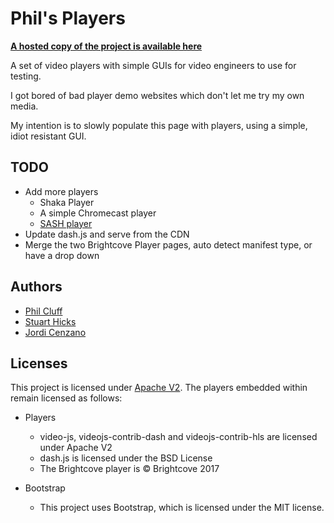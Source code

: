 # Phil's Players

**[A hosted copy of the project is available here](http://philcluff.co.uk/players)**

A set of video players with simple GUIs for video engineers to use for testing.

I got bored of bad player demo websites which don't let me try my own media.

My intention is to slowly populate this page with players, using a simple, idiot resistant GUI.

## TODO

* Add more players
  * Shaka Player
  * A simple Chromecast player
  * [SASH player](https://github.com/sfvideo/sash-player)
* Update dash.js and serve from the CDN
* Merge the two Brightcove Player pages, auto detect manifest type, or have a drop down

## Authors

* [Phil Cluff](https://github.com/geneticgenesis)
* [Stuart Hicks](https://github.com/stuarthicks)
* [Jordi Cenzano](https://github.com/jordicenzano)

## Licenses

This project is licensed under [Apache V2](LICENSE). The players embedded within remain licensed as follows:

* Players
  * video-js, videojs-contrib-dash and videojs-contrib-hls are licensed under Apache V2
  * dash.js is licensed under the BSD License
  * The Brightcove player is &copy; Brightcove 2017

* Bootstrap
  * This project uses Bootstrap, which is licensed under the MIT license.
